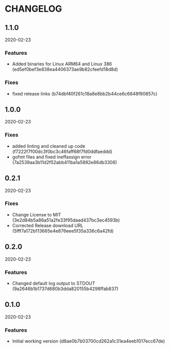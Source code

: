 # CHANGELOG

<!--- next entry here -->

## 1.1.0
2020-02-23

### Features

- Added binaries for Linux ARM64 and Linux 386 (ed5ef0bef3e838ea4406373ae9b82cfeefd18d8d)

### Fixes

- fixed release links (b74dbf40f261c18a8e8bb2b44ce6c6848f90857c)

## 1.0.0
2020-02-23

### Fixes

- added linting and cleaned up code (f7222f7f00dc3f0bc3c46faff68f7fd0ddfaeddd)
- gofmt files and fixed ineffassign error (7a2539aa3b11d2f52abb411ba1a5882e86db3306)

## 0.2.1
2020-02-23

### Fixes

- Change License to MIT (3e2d84b5a86a51a2fe33f95daad437bc3ec4593b)
- Corrected Release download URL (5fff7a172b113665e4e876eee5f35a336c6a42fd)

## 0.2.0
2020-02-23

### Features

- Changed default log output to STDOUT (9a2646b1b1737d680b3dda820155b4298ffab837)

## 0.1.0
2020-02-23

### Features

- Initial working version (d8ae0b7b03700cd262a1c31ea4eeb1017ecc67de)